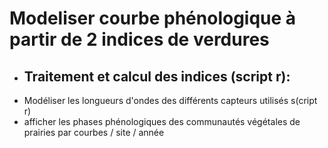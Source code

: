 # Modeliser courbe phénologique à partir de 2 indices de verdures 
- Traitement et calcul des indices (script r):
    - 
- Modéliser les longueurs d'ondes des différents capteurs utilisés s(cript r)
- afficher les phases phénologiques des communautés végétales de prairies par courbes / site / année
